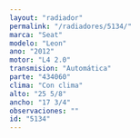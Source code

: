 ```yaml
---
layout: "radiador"
permalink: "/radiadores/5134/"
marca: "Seat"
modelo: "Leon"
ano: "2012"
motor: "L4 2.0"
transmision: "Automática"
parte: "434060"
clima: "Con clima"
alto: "25 5/8"
ancho: "17 3/4"
observaciones: ""
id: "5134"
---
```



